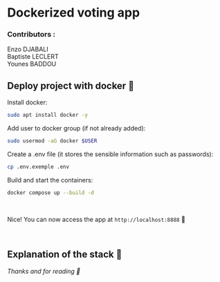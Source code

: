 # Dockerized voting app

### Contributors :
Enzo DJABALI<br>
Baptiste LECLERT<br>
Younes BADDOU<br>

## Deploy project with docker 🐳

Install docker:
```bash
sudo apt install docker -y
```

Add user to docker group (if not already added):
```bash
sudo usermod -aG docker $USER
```

Create a .env file (it stores the sensible information such as passwords):
```bash
cp .env.exemple .env
```

Build and start the containers:
```bash
docker compose up --build -d
```

<br>

Nice! You can now access the app at `http://localhost:8888` 🎉

<br>

## Explanation of the stack 📎


<i>Thanks and for reading 👋</i>
